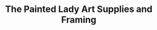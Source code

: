 ---
title: "The Painted Lady Art Supplies and Framing"
url: /gibsons/the-painted-lady-art-supplies-and-framing/
shop: Rahmen
---